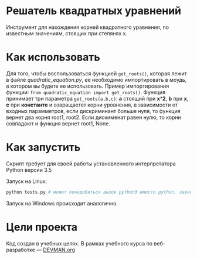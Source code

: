 # Решатель квадратных уравнений

Инструмент для нахождения корней квадратного уравнения, по известным значениям, стоящих при степянях x.

# Как использовать

Для того, чтобы воспользоваться функцией `get_roots()`, которая лежит в файле *quadratic_equation.py*, ее необходимо импортировать в моудь, в котором вы будете ее использовать. Пример импортирования функции: `from quadratic_equation import get_roots()`. Функция принимает три параметра `get_roots(a,b,c)`: **a** стоящий при **x^2**, **b** при **x**, **c** при **константе** и озвращаетет корни уровнения, в зависимости от входных парамметров, если дискриминант больше нуля, то функция вернет два корня root1, root2. Если дискименат равен нулю, то корни совпадают и функция вернет root1, None.
   
# Как запустить

Скрипт требует для своей работы установленного интерпретатора Python версии 3.5

Запуск на Linux:

```bash
python tests.py # может понадобиться вызов python3 вместо python, зависит от настроек операционной системы
```

Запуск на Windows происходит аналогично.

# Цели проекта

Код создан в учебных целях. В рамках учебного курса по веб-разработке ― [DEVMAN.org](https://devman.org)

